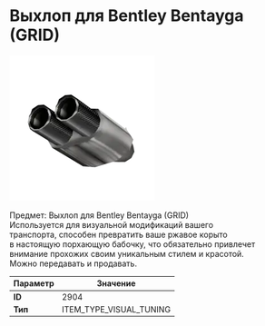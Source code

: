 # Выхлоп для Bentley Bentayga (GRID)

![Item Image](../img/2904.webp?raw=true)

Предмет: Выхлоп для Bentley Bentayga (GRID)<br>Используется для визуальной модификаций вашего<br>транспорта, способен превратить ваше ржавое корыто<br>в настоящую порхающую бабочку, что обязательно привлечет<br>внимание прохожих своим уникальным стилем и красотой.<br>Можно передавать и продавать.


| Параметр | Значение |
|----------|----------|
| **ID** | 2904 |
| **Тип** | ITEM_TYPE_VISUAL_TUNING |

